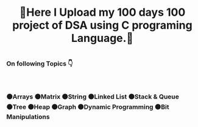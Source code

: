 <h1 align= "center">🙂Here I Upload my 100 days 100 project of DSA using C programing Language.🙂<h1/>
<h3 align= "left">On following Topics 👇<h3/>
  <br>
  
<b>⚫Arrays<b/>
<b>⚫Matrix<b/>
<b>⚫String<b/>
<b>⚫Linked List<b/>
<b>⚫Stack & Queue<b/>
<b>⚫Tree<b/>
<b>⚫Heap<b/>
<b>⚫Graph<b/>
<b>⚫Dynamic Programming<b/>
<b>⚫Bit Manipulations<b/>


